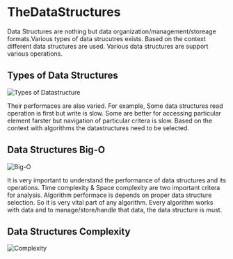 # TheDataStructures

Data Structures are nothing but data organization/management/storeage formats.Various types of data strucutres exists. 
Based on the context different data structures are used. Various data structures are support various operations. 

## Types of Data Structures

![Types of Datastructure](https://github.com/habibsql/TheDatastructures/blob/master/docs/type.JPG?raw=true)


Their performaces are also varied. For example, Some data structures read operation is first but write is slow. Some are 
better for accessing particular element farster but navigation of particular critera is slow. Based on the context with 
algorithms the datastructures need to be selected.

## Data Structures Big-O

![Big-O](https://github.com/habibsql/TheDatastructures/blob/master/docs/bigo.JPG?raw=true)



It is very important to understand the performance of data structures and its operations. Time complexity & Space complexity 
are two important critera for analysis. Algorithm performace is depends on proper data structure selection. So it is very
vital part of any algorithm. Every algorithm works with data and to manage/store/handle that data, the data structure is must.


## Data Structures Complexity

![Complexity](https://github.com/habibsql/TheDatastructures/blob/master/docs/complexity.JPG?raw=true)


